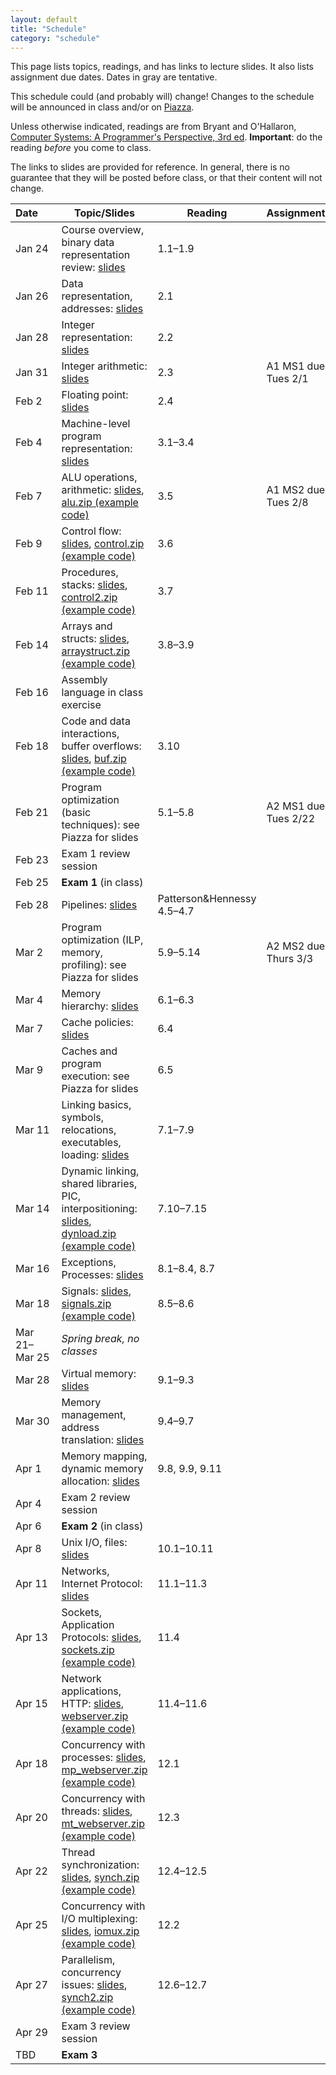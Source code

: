 ```yaml
---
layout: default
title: "Schedule"
category: "schedule"
---
```


This page lists topics, readings, and has links to lecture slides.
It also lists assignment due dates.  Dates <span class="tentative">in
gray</span> are tentative.

This schedule could (and probably will) change!  Changes
to the schedule will be announced in class and/or on
[Piazza](https://piazza.com/jhu/spring2022/601229).

Unless otherwise indicated, readings are from Bryant and
O'Hallaron, [Computer Systems: A Programmer's Perspective, 3rd
ed](https://csapp.cs.cmu.edu/).  **Important**: do the reading *before*
you come to class.

The links to slides are provided for reference.  In general, there is no
guarantee that they will be posted before class, or that their content
will not change.

Date&nbsp;&nbsp;&nbsp;&nbsp;&nbsp; | Topic/Slides | Reading | Assignment
------------------ | ------------ | ------- | ----------
Jan 24 | Course overview, binary data representation review: [slides](lectures/lecture01-public.pdf) | 1.1–1.9 | 
Jan 26 | Data representation, addresses: [slides](lectures/lecture02-public.pdf) | 2.1 | 
Jan 28 | Integer representation: [slides](lectures/lecture03-public.pdf) | 2.2 | 
Jan 31 | Integer arithmetic: [slides](lectures/lecture04-public.pdf) | 2.3 | A1 MS1 due Tues 2/1
Feb 2 | Floating point: [slides](lectures/lecture05-public.pdf) | 2.4 | 
Feb 4 | Machine-level program representation: [slides](lectures/lecture06-public.pdf) | 3.1–3.4 | 
Feb 7 | ALU operations, arithmetic: [slides](lectures/lecture07-public.pdf), [alu.zip (example code)](lectures/alu.zip) | 3.5 | A1 MS2 due Tues 2/8
Feb 9 | Control flow: [slides](lectures/lecture08-public.pdf), [control.zip (example code)](lectures/control.zip) | 3.6 | 
Feb 11 | Procedures, stacks: [slides](lectures/lecture09-public.pdf), [control2.zip (example code)](lectures/control2.zip) | 3.7 | 
Feb 14 | Arrays and structs: [slides](lectures/lecture10-public.pdf), [arraystruct.zip (example code)](lectures/arraystruct.zip) | 3.8–3.9 | 
Feb 16 | Assembly language in class exercise |  | 
Feb 18 | Code and data interactions, buffer overflows: [slides](lectures/lecture11-public.pdf), [buf.zip (example code)](lectures/buf.zip) | 3.10 | 
Feb 21 | Program optimization (basic techniques): see Piazza for slides | 5.1–5.8 | A2 MS1 due Tues 2/22
Feb 23 | Exam 1 review session |  | 
Feb 25 | **Exam 1** (in class) |  | 
Feb 28 | Pipelines: [slides](lectures/lecture13-public.pdf) | Patterson&amp;Hennessy 4.5–4.7 | 
Mar 2 | Program optimization (ILP, memory, profiling): see Piazza for slides | 5.9–5.14 | A2 MS2 due Thurs 3/3
Mar 4 | Memory hierarchy: [slides](lectures/lecture15-public.pdf) | 6.1–6.3 | 
Mar 7 | Cache policies: [slides](lectures/lecture16-public.pdf) | 6.4 | 
Mar 9 | Caches and program execution: see Piazza for slides | 6.5 | 
Mar 11 | Linking basics, symbols, relocations, executables, loading: [slides](lectures/lecture18-public.pdf) | 7.1–7.9 | 
Mar 14 | Dynamic linking, shared libraries, PIC, interpositioning: [slides](lectures/lecture19-public.pdf), [dynload.zip (example code)](lectures/dynload.zip) | 7.10–7.15 | 
Mar 16 | Exceptions, Processes: [slides](lectures/lecture20-public.pdf) | 8.1–8.4, 8.7 | 
Mar 18 | Signals: [slides](lectures/lecture21-public.pdf), [signals.zip (example code)](lectures/signals.zip) | 8.5–8.6 | 
Mar 21–Mar 25 | *Spring break, no classes* |  | 
Mar 28 | Virtual memory: [slides](lectures/lecture22-public.pdf) | 9.1–9.3 | 
Mar 30 | Memory management, address translation: [slides](lectures/lecture23-public.pdf) | 9.4–9.7 | 
Apr 1 | Memory mapping, dynamic memory allocation: [slides](lectures/lecture24-public.pdf) | 9.8, 9.9, 9.11 | 
Apr 4 | Exam 2 review session |  | 
Apr 6 | **Exam 2** (in class) |  | 
Apr 8 | Unix I/O, files: [slides](lectures/lecture25-public.pdf) | 10.1–10.11 | 
Apr 11 | Networks, Internet Protocol: [slides](lectures/lecture26-public.pdf) | 11.1–11.3 | 
Apr 13 | Sockets, Application Protocols: [slides](lectures/lecture27-public.pdf), [sockets.zip (example code)](lectures/sockets.zip) | 11.4 | 
Apr 15 | Network applications, HTTP: [slides](lectures/lecture28-public.pdf), [webserver.zip (example code)](lectures/webserver.zip) | 11.4–11.6 | 
Apr 18 | Concurrency with processes: [slides](lectures/lecture29-public.pdf), [mp_webserver.zip (example code)](lectures/mp_webserver.zip) | 12.1 | 
Apr 20 | Concurrency with threads: [slides](lectures/lecture30-public.pdf), [mt_webserver.zip (example code)](lectures/mt_webserver.zip) | 12.3 | 
Apr 22 | Thread synchronization: [slides](lectures/lecture31-public.pdf), [synch.zip (example code)](lectures/synch.zip) | 12.4–12.5 | 
Apr 25 | Concurrency with I/O multiplexing: [slides](lectures/lecture32-public.pdf), [iomux.zip (example code)](lectures/iomux.zip) | 12.2 | 
Apr 27 | Parallelism, concurrency issues: [slides](lectures/lecture33-public.pdf), [synch2.zip (example code)](lectures/synch2.zip) | 12.6–12.7 | 
Apr 29 | Exam 3 review session |  | 
TBD | **Exam 3** |  | 
